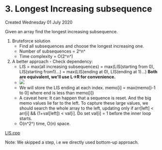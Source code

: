 # 3. Longest Increasing subsequence
Created Wednesday 01 July 2020

Given an array find the longest increasing subsequence.

1. Bruteforce solution
   - Find all subsequences and choose the longest increasing one.
   - Number of subsequences = 2^n^
   - Time complexity = O(2^n^)
2. A better approach - Check dependency:
   - LIS = max(all increasing subsequences) = max(LIS(starting from 0), LIS(starting from1)...) = max(LIS(ending at 0), LIS(ending at 1)...) **Both are equivalent, we'll use L->R for convenience.**
   - ![](/assets/3._Longest_Increasing_subsequence-image-1.png)
   - We will store the LIS ending at each index. memo[i] = max(memo[i-1 to 0] where end is less than memo[i])
   - A caveat here: It can happen that a sequence is reset. And the big memo values lie far to the left. To capture these large values, we should search the whole array to the left, updating only if arr[left] < arr[i] && (1+val[left]) < val[i]. Do set val[i] = 1 before the inner loop starts.
   - O(n^2^) time, O(n) space.

[LIS.cpp](3._Longest_Increasing_subsequence/LIS.cpp)

Note: We skipped a step, i.e we directly used bottom-up approach.
